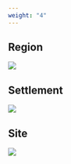 ```yaml
---
weight: "4"
---
```

## Region
![](/images/grimwild-region-example.png)

## Settlement
![](/images/grimwild-settlement-example.png)

## Site
![](/images/grimwild-sites-example.png)